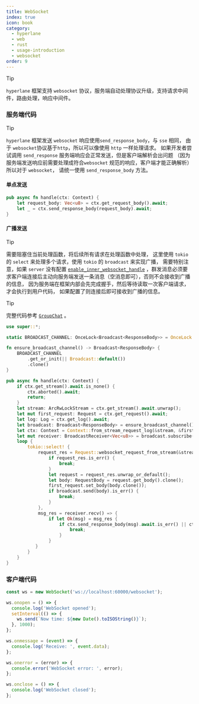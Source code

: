 ```yaml
---
title: WebSocket
index: true
icon: book
category:
  - hyperlane
  - web
  - rust
  - usage-introduction
  - websocket
order: 9
---
```


<Share colorful />

> [!tip]
>
> `hyperlane` 框架支持 `websocket` 协议，服务端自动处理协议升级，支持请求中间件，路由处理，响应中间件。

### 服务端代码

> [!tip]
>
> `hyperlane` 框架发送 `websocket` 响应使用`send_response_body`，与 `sse` 相同，
> 由于 `websocket`协议基于`http`，所以可以像使用 `http` 一样处理请求。
> 如果开发者尝试调用 `send_response` 服务端响应会正常发送，但是客户端解析会出问题
> （因为服务端发送响应前需要处理成符合`websocket` 规范的响应，客户端才能正确解析）所以对于 `websocket`，
> 请统一使用 `send_response_body` 方法。

#### 单点发送

```rust
pub async fn handle(ctx: Context) {
    let request_body: Vec<u8> = ctx.get_request_body().await;
    let _ = ctx.send_response_body(request_body).await;
}
```

#### 广播发送

> [!tip]
>
> 需要阻塞住当前处理函数，将后续所有请求在处理函数中处理，
> 这里使用 `tokio` 的 `select` 来处理多个请求，使用 `tokio` 的 `broadcast` 来实现广播，
> 需要特别注意，如果 `server` 没有配置 [`enable_inner_websocket_handle`](../config/enable_inner_websocket_handle.md) ，群发消息必须要求客户端连接后主动向服务端发送一条消息（空消息即可），否则不会接收到广播的信息，
> 因为服务端在框架内部会先完成握手，然后等待读取一次客户端请求，才会执行到用户代码，
> 如果配置了则连接后即可接收到广播的信息。

> [!tip]
>
> 完整代码参考 [`GroupChat`](../project/group-chat.md) 。

```rust
use super::*;

static BROADCAST_CHANNEL: OnceLock<Broadcast<ResponseBody>> = OnceLock::new();

fn ensure_broadcast_channel() -> Broadcast<ResponseBody> {
    BROADCAST_CHANNEL
        .get_or_init(|| Broadcast::default())
        .clone()
}

pub async fn handle(ctx: Context) {
    if ctx.get_stream().await.is_none() {
        ctx.aborted().await;
        return;
    }
    let stream: ArcRwLockStream = ctx.get_stream().await.unwrap();
    let mut first_request: Request = ctx.get_request().await;
    let log: Log = ctx.get_log().await;
    let broadcast: Broadcast<ResponseBody> = ensure_broadcast_channel();
    let ctx: Context = Context::from_stream_request_log(&stream, &first_request, &log);
    let mut receiver: BroadcastReceiver<Vec<u8>> = broadcast.subscribe();
    loop {
        tokio::select! {
            request_res = Request::websocket_request_from_stream(&stream, 10000) => {
                if request_res.is_err() {
                    break;
                }
                let request = request_res.unwrap_or_default();
                let body: RequestBody = request.get_body().clone();
                first_request.set_body(body.clone());
                if broadcast.send(body).is_err() {
                    break;
                }
            },
            msg_res = receiver.recv() => {
                if let Ok(msg) = msg_res {
                    if ctx.send_response_body(msg).await.is_err() || ctx.flush().await.is_err() {
                        break;
                    }
                }
           }
        }
    }
}
```

### 客户端代码

```js
const ws = new WebSocket('ws://localhost:60000/websocket');

ws.onopen = () => {
  console.log('WebSocket opened');
  setInterval(() => {
    ws.send(`Now time: ${new Date().toISOString()}`);
  }, 1000);
};

ws.onmessage = (event) => {
  console.log('Receive: ', event.data);
};

ws.onerror = (error) => {
  console.error('WebSocket error: ', error);
};

ws.onclose = () => {
  console.log('WebSocket closed');
};
```
